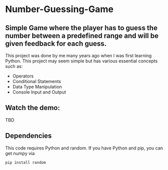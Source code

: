 # Number-Guessing-Game
 ## Simple Game where the player has to guess the number between a predefined range and will be given feedback for each guess.

 This project was done by me many years ago when I was first learning Python. This project may seem simple but has various essential concepts such as:

* Operators
* Conditional Statements
* Data Type Manipulation
* Console Input and Output

## Watch the demo:
TBD

## Dependencies
This code requires Python and random.  If you have Python and pip, you can get numpy via

    pip install random